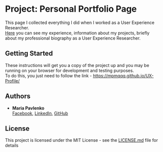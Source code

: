 # Project: Personal Portfolio Page

This page I collected everything I did when I worked as a User Experience Researcher.<br> 
[Here](https://https://mpmqqq.github.io/UX-Profile/) you can see my experience, information about my projects, briefly about my professional biography as a User Experience Researcher.

## Getting Started

These instructions will get you a copy of the project up and you may be running on your browser for development and testing purposes.<br> 
To do this, you just need to follow the link - https://mpmqqq.github.io/UX-Profile/

## Authors

* **Maria Pavlenko** <br>
[Facebook](https://www.facebook.com/pavlenko.mary), [LinkedIn](https://www.linkedin.com/in/mspavlenko/), [GitHub](https://github.com/marypavlenko)

## License

This project is licensed under the MIT License - see the [LICENSE.md](LICENSE.md) file for details
